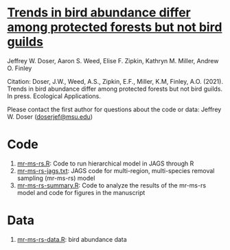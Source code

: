 # [Trends in bird abundance differ among protected forests but not bird guilds](https://arxiv.org/abs/2008.12184)

Jeffrey W. Doser, Aaron S. Weed, Elise F. Zipkin, Kathryn M. Miller, Andrew O. Finley

Citation: Doser, J.W., Weed, A.S., Zipkin, E.F., Miller, K.M, Finley, A.O. (2021). Trends in bird abundance differ among protected forests but not bird guilds.  	In press. Ecological Applications.

Please contact the first author for questions about the code or data: Jeffrey W. Doser (doserjef@msu.edu)

# Code

1. [mr-ms-rs.R](https://github.com/doserjef/Doser_etal_2020_MR-MS-RS/blob/master/mr-ms-rs.R): Code to run hierarchical model in JAGS through R
2. [mr-ms-rs-jags.txt](https://github.com/doserjef/Doser_etal_2020_MR-MS-RS/blob/master/mr-ms-rs-jags.txt): JAGS code for multi-region, multi-species removal sampling (mr-ms-rs) model
3. [mr-ms-rs-summary.R](https://github.com/doserjef/Doser_etal_2020_MR-MS-RS/blob/master/mr-ms-rs-summary.R): Code to analyze the results of the mr-ms-rs model and code for figures in the manuscript

# Data

1. [mr-ms-rs-data.R](https://github.com/doserjef/Doser_etal_2020_MR-MS-RS/blob/master/mr-ms-rs-data.R): bird abundance data
